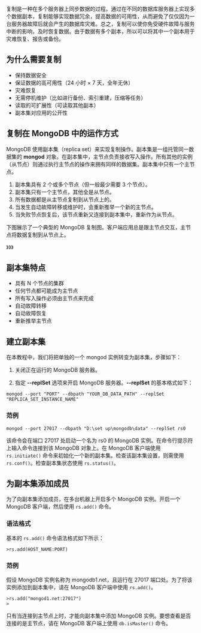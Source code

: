 复制是一种在多个服务器上同步数据的过程。通过在不同的数据库服务器上实现多个数据副本，复制能够实现数据冗余，提高数据的可用性，从而避免了仅仅因为一台服务器故障后就会产生的数据库灾难。总之，复制可以使你免受硬件故障与服务中断的影响，及时恢复数据。由于数据有多个副本，所以可以将其中一个副本用于灾难恢复、报告或备份。  

## 为什么需要复制  

- 保持数据安全  
- 保证数据的高可用性（24 小时 × 7 天，全年无休）  
- 灾难恢复    
- 无需停机维护（比如进行备份、索引重建，压缩等任务）    
- 读取的可扩展性（可读取其他副本）
- 副本集对应用的公开性  

## 复制在 MongoDB 中的运作方式  

MongoDB 使用副本集（replica set）来实现复制操作。副本集是一组托管同一数据集的 **mongod** 对象。在副本集中，主节点负责接收写入操作。所有其他的实例（从节点）则通过执行主节点的操作来拥有同样的数据集。副本集中只有一个主节点。  

1. 副本集具有 2 个或多个节点（但一般最少需要 3 个节点）。  
2. 副本集只有一个主节点，其他全是从节点。  
3. 所有数据都是从主节点复制到从节点上的。  
4. 当发生自动故障转移或维护时，会重新推举一个新的主节点。  
5. 当失败节点恢复后，该节点重新又连接到副本集中，重新作为从节点。  

下图展示了一个典型的 MongoDB 复制图。客户端应用总是跟主节点交互，主节点将数据复制到从节点上。  

》》》

## 副本集特点  

- 具有 N 个节点的集群  
- 任何节点都可能成为主节点  
- 所有写入操作必须由主节点来完成   
- 自动故障转移  
- 自动故障恢复  
- 重新推举主节点       


## 建立副本集  

在本教程中，我们将把单独的一个 mongod 实例转变为副本集，步骤如下：  

1. 关闭正在运行的 MongoDB 服务器。  

2. 指定 **--replSet** 选项来开启 MongoDB 服务器。**--replSet** 的基本格式如下：  

`mongod --port "PORT" --dbpath "YOUR_DB_DATA_PATH" --replSet "REPLICA_SET_INSTANCE_NAME"`  

### 范例  

`mongod --port 27017 --dbpath "D:\set up\mongodb\data" --replSet rs0`  

该命令会在端口 27017 处启动一个名为 rs0 的 MongoDB 实例。在命令行提示符上输入命令连接到该 MongoDB 对象上。在 MongoDB 客户端使用 `rs.initiate()` 命令来初始化一个新的副本集。检查该副本集设置，则需使用 `rs.conf()`。检查副本集状态使用 `rs.status()`。  

## 为副本集添加成员  

为了向副本集添加成员，在多台机器上开启多个 MongoDB 实例。开启一个 MongoDB 客户端，然后使用 `rs.add()` 命令。  


### 语法格式  

基本的 `rs.add()` 命令语法格式如下所示：    

`>rs.add(HOST_NAME:PORT)`  

### 范例  

假设 MongoDB 实例名称为 mongodb1.net，且运行在 27017 端口处。为了将该实例添加到副本集中，请在 MongoDB 客户端中使用 `rs.add()`。  


```  
>rs.add("mongod1.net:27017")
>  
```

只有当连接到主节点上时，才能向副本集中添加 MongoDB 实例。要想查看是否连接的是主节点，请在 MongoDB 客户端上使用 `db.isMaster()` 命令。  





